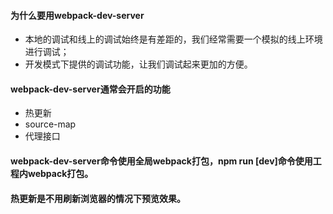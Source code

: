 #### 为什么要用webpack-dev-server
* 本地的调试和线上的调试始终是有差距的，我们经常需要一个模拟的线上环境进行调试；
* 开发模式下提供的调试功能，让我们调试起来更加的方便。
#### webpack-dev-server通常会开启的功能
* 热更新
* source-map
* 代理接口
#### webpack-dev-server命令使用全局webpack打包，npm run [dev]命令使用工程内webpack打包。
#### 热更新是不用刷新浏览器的情况下预览效果。